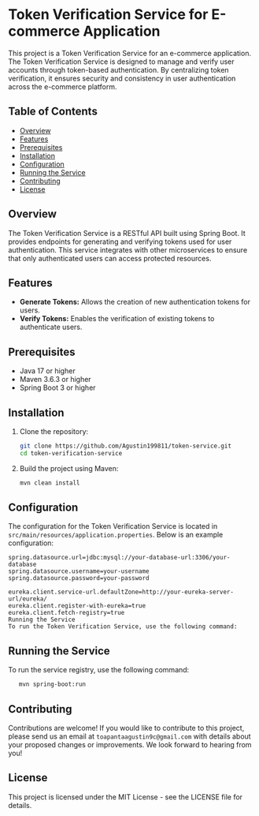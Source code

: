 # Token Verification Service for E-commerce Application

This project is a Token Verification Service for an e-commerce application. The Token Verification Service is designed to manage and verify user accounts through token-based authentication. By centralizing token verification, it ensures security and consistency in user authentication across the e-commerce platform.

## Table of Contents

- [Overview](#overview)
- [Features](#features)
- [Prerequisites](#prerequisites)
- [Installation](#installation)
- [Configuration](#configuration)
- [Running the Service](#running-the-service)
- [Contributing](#contributing)
- [License](#license)

## Overview

The Token Verification Service is a RESTful API built using Spring Boot. It provides endpoints for generating and verifying tokens used for user authentication. This service integrates with other microservices to ensure that only authenticated users can access protected resources.

## Features

- **Generate Tokens:** Allows the creation of new authentication tokens for users.
- **Verify Tokens:** Enables the verification of existing tokens to authenticate users.

## Prerequisites

- Java 17 or higher
- Maven 3.6.3 or higher
- Spring Boot 3 or higher

## Installation

1. Clone the repository:

    ```sh
    git clone https://github.com/Agustin199811/token-service.git
    cd token-verification-service
    ```

2. Build the project using Maven:

    ```sh
    mvn clean install
    ```

## Configuration

The configuration for the Token Verification Service is located in `src/main/resources/application.properties`. Below is an example configuration:

```properties
spring.datasource.url=jdbc:mysql://your-database-url:3306/your-database
spring.datasource.username=your-username
spring.datasource.password=your-password

eureka.client.service-url.defaultZone=http://your-eureka-server-url/eureka/
eureka.client.register-with-eureka=true
eureka.client.fetch-registry=true
Running the Service
To run the Token Verification Service, use the following command:
```

## Running the Service

To run the service registry, use the following command:

 ```sh
    mvn spring-boot:run
```

## Contributing

Contributions are welcome! If you would like to contribute to this project, please send us an email at
`toapantaagustin9c@gmail.com` with details about your proposed changes or improvements. We look forward to hearing from you!

## License

This project is licensed under the MIT License - see the LICENSE file for details.
